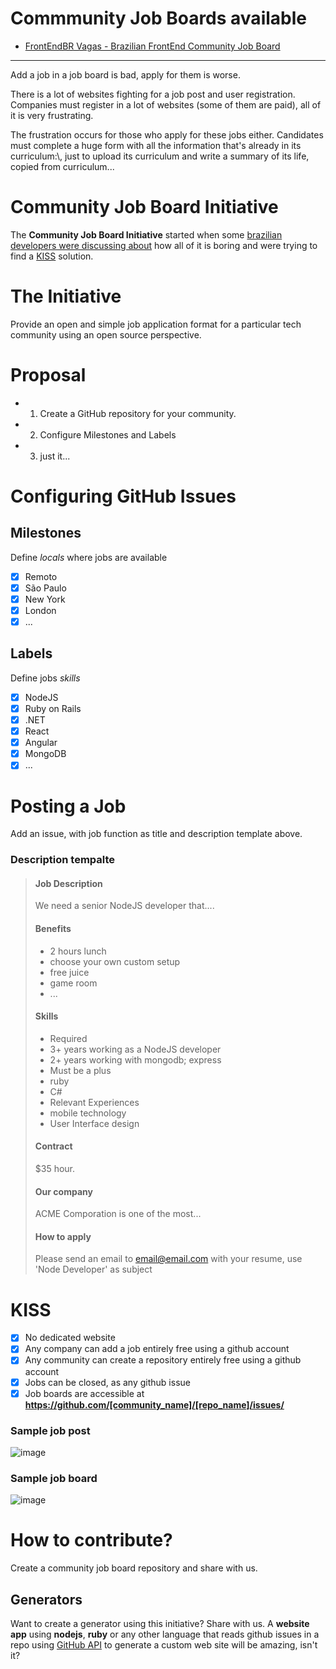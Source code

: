 # Commmunity Job Boards available

 - [FrontEndBR Vagas - Brazilian FrontEnd Community Job Board ](https://github.com/frontendbr/vagas)

-----

Add a job in a job board is bad, apply for them is worse.

There is a lot of websites fighting for a job post and user registration. Companies must register in a lot of websites (some of them are paid), all of it is very frustrating.

The frustration occurs for those who apply for these jobs either. Candidates must complete a huge form with all the information that's already in its curriculum:\\, just to upload its curriculum and write a summary of its life, copied from curriculum...

# Community Job Board Initiative

The **Community Job Board Initiative** started when some [brazilian developers were discussing about](https://github.com/frontendbr/forum/issues/15) how all of it is boring and were trying to find a [KISS](https://people.apache.org/~fhanik/kiss.html) solution.

# The Initiative

Provide an open and simple job application format for a particular tech community using an open source perspective.

# Proposal

 - 1. Create a GitHub repository for your community.
 - 2. Configure Milestones and Labels
 - 3. just it...

# Configuring GitHub Issues

## Milestones

Define _locals_ where jobs are available

- [x] Remoto
- [x] São Paulo
- [x] New York
- [x] London
- [x] ...

## Labels

Define jobs _skills_

- [x] NodeJS
- [x] Ruby on Rails
- [x] .NET
- [x] React
- [x] Angular
- [x] MongoDB
- [x] ...

# Posting a Job

Add an issue, with job function as title and description template above.

### Description tempalte

> #### Job Description
> We need a senior NodeJS developer that....
> 
> #### Benefits
>  - 2 hours lunch
>  - choose your own custom setup
>  - free juice
>  - game room
>  - ...
> 
> #### Skills
>  - Required
>   - 3+ years working as a NodeJS developer
>   - 2+ years working with mongodb; express
>  - Must be a plus
>   - ruby
>   - C#
>  - Relevant Experiences
>   - mobile technology
>   - User Interface design
> 
> #### Contract
> $35 hour.
> 
> #### Our company
> ACME Comporation is one of the most...
> 
> #### How to apply
> Please send an email to email@email.com with your resume, use 'Node Developer' as subject

# KISS

- [x] No dedicated website
- [x] Any company can add a job entirely free using a github account
- [x] Any community can create a repository entirely free using a github account
- [x] Jobs can be closed, as any github issue
- [x] Job boards are accessible at **https://github.com/[community_name]/[repo_name]/issues/**

### Sample job post

![image](https://cloud.githubusercontent.com/assets/913314/12790408/3f903042-ca89-11e5-9637-39f5dd7f2f31.png)

### Sample job board

![image](https://cloud.githubusercontent.com/assets/913314/12790420/4ed19bb8-ca89-11e5-99e3-6ea54a4a9dfb.png)

# How to contribute?

Create a community job board repository and share with us.

## Generators

Want to create a generator using this initiative? Share with us.
A **website app** using __nodejs__, __ruby__ or any other language that reads github issues in a repo using [GitHub API](https://developer.github.com/v3/) to generate a custom web site will be amazing, isn't it?
